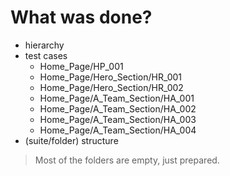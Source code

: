 # What was done?
- hierarchy
- test cases
  - Home_Page/HP_001
  - Home_Page/Hero_Section/HR_001
  - Home_Page/Hero_Section/HR_002
  - Home_Page/A_Team_Section/HA_001
  - Home_Page/A_Team_Section/HA_002
  - Home_Page/A_Team_Section/HA_003
  - Home_Page/A_Team_Section/HA_004
- (suite/folder) structure

> Most of the folders are empty, just prepared.